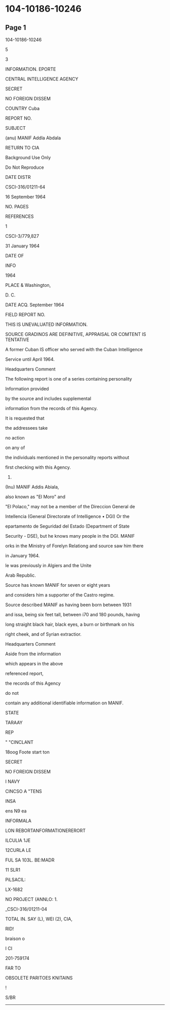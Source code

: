 # 104-10186-10246

## Page 1

104-10186-10246

5

3

INFORMATION. EPORTE

CENTRAL INTELLIGENCE AGENCY

SECRET

NO FOREIGN DISSEM

COUNTRY Cuba

REPORT NO.

SUBJECT

(anu) MANIF Addla Abdala

RETURN TO CIA

Background Use Only

Do Not Reproduce

DATE DISTR

CSCI-316/01211-64

16 September 1964

NO. PAGES

REFERENCES

1

CSCI-3/779,827

31 January 1964

DATE OF

INFO

1964

PLACE & Washington,

D. C.

DATE ACQ. September 1964

FIELD REPORT NO.

THIS IS UNEVALUATED INFORMATION.

SOURCE GRADINOS ARE DEFINITIVE, APPRAISAL OR COMTENT IS TENTATIVE

A former Cuban IS officer who served with the Cuban Intelligence

Service until April 1964.

Headquarters Comment

The following report is one of a series containing personality

Information provided

by the source and includes supplemental

information from the records of this Agency.

It is requested that

the addressees take

no action

on any of

the individuals mentioned in the personality reports without

first checking with this Agency.

1.

(Inu) MANIF Addis Abiala,

also known as "El Moro" and

"El Polaco," may not be a member of the Direccion General de

Intellencia (General Directorate of Intelligence • DGI) Or the

epartamento de Seguridad del Estado (Department of State

Security - DSE), but he knows many people in the DGI. MANIF

orks in the Ministry of Forelyn Relationg and source saw him there

in January 1964.

le was previously in Algiers and the Unite

Arab Republic.

Source has known MANIF for seven or eight years

and considers him a supporter of the Castro regime.

Source described MANIF as having been born between 1931

and issa, being six feet tall, between i70 and 180 pounds, having

long straight black hair, black eyes, a burn or birthmark on his

right cheek, and of Syrian extractior.

Headquarters Comment

Aside from the information

which appears in the above

referenced report,

the records of this Agency

do not

contain any additional identifiable information on MANIF.

STATE

TARAAY

REP

" "CINCLANT

18oog Foote start ton

SECRET

NO FOREIGN DISSEM

I NAVY

CINCSO A "TENS

INSA

ens N9 ea

INFORMALA

LON REBORTANFORMATIONERERORT

ILCULIA 1JE

12CURLA LE

FUL SA 103L. BE:MADR

11 SLR1

PiLSACIL:

LX-1682

NO PROJECT (ANNLO: 1.

_CSCI-316/01211-04

TOTAL IN. SAY (L), WEI (2), CIA,

RID!

braison o

I CI

201-759174

FAR TO

OBSOLETE PARITOES KNITAINS

!

S/BR

---

